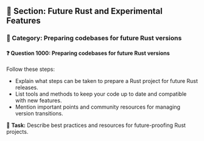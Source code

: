 ## 📘 Section: Future Rust and Experimental Features  
### 🔹 Category: Preparing codebases for future Rust versions  
#### ❓ Question 1000: Preparing codebases for future Rust versions

Follow these steps:

- Explain what steps can be taken to prepare a Rust project for future Rust releases.
- List tools and methods to keep your code up to date and compatible with new features.
- Mention important points and community resources for managing version transitions.

🔧 **Task:** Describe best practices and resources for future-proofing Rust projects.
